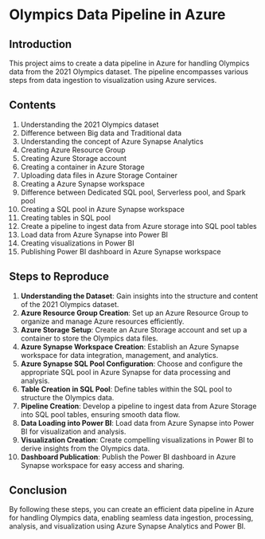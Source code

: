 # Olympics Data Pipeline in Azure

## Introduction
This project aims to create a data pipeline in Azure for handling Olympics data from the 2021 Olympics dataset. The pipeline encompasses various steps from data ingestion to visualization using Azure services.

## Contents
1. Understanding the 2021 Olympics dataset
2. Difference between Big data and Traditional data
3. Understanding the concept of Azure Synapse Analytics
4. Creating Azure Resource Group
5. Creating Azure Storage account
6. Creating a container in Azure Storage
7. Uploading data files in Azure Storage Container
8. Creating a Azure Synapse workspace
9. Difference between Dedicated SQL pool, Serverless pool, and Spark pool
10. Creating a SQL pool in Azure Synapse workspace
11. Creating tables in SQL pool
12. Create a pipeline to ingest data from Azure storage into SQL pool tables
13. Load data from Azure Synapse into Power BI
14. Creating visualizations in Power BI
15. Publishing Power BI dashboard in Azure Synapse workspace

## Steps to Reproduce
1. **Understanding the Dataset**: Gain insights into the structure and content of the 2021 Olympics dataset.
2. **Azure Resource Group Creation**: Set up an Azure Resource Group to organize and manage Azure resources efficiently.
3. **Azure Storage Setup**: Create an Azure Storage account and set up a container to store the Olympics data files.
4. **Azure Synapse Workspace Creation**: Establish an Azure Synapse workspace for data integration, management, and analytics.
5. **Azure Synapse SQL Pool Configuration**: Choose and configure the appropriate SQL pool in Azure Synapse for data processing and analysis.
6. **Table Creation in SQL Pool**: Define tables within the SQL pool to structure the Olympics data.
7. **Pipeline Creation**: Develop a pipeline to ingest data from Azure Storage into SQL pool tables, ensuring smooth data flow.
8. **Data Loading into Power BI**: Load data from Azure Synapse into Power BI for visualization and analysis.
9. **Visualization Creation**: Create compelling visualizations in Power BI to derive insights from the Olympics data.
10. **Dashboard Publication**: Publish the Power BI dashboard in Azure Synapse workspace for easy access and sharing.

## Conclusion
By following these steps, you can create an efficient data pipeline in Azure for handling Olympics data, enabling seamless data ingestion, processing, analysis, and visualization using Azure Synapse Analytics and Power BI.
